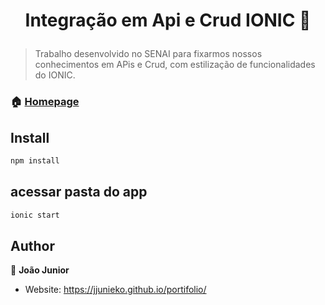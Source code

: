 <h1 align="center">

Integração em Api e Crud IONIC 👋

</h1>
<!-- <p>
<img alt="Version" src="https://img.shields.io/badge/version-0.1.3-blue.svg?cacheSeconds=2592000" />
<a href="https://github.com/pedroermarinho/markdown-readme-generator#readme" target="_blank"><img alt="Documentation" src="https://img.shields.io/badge/documentation-yes-brightgreen.svg" /></a>
<a href="https://github.com/pedroermarinho/markdown-readme-generator/graphs/commit-activity" target="_blank"><img alt="Maintenance" src="https://img.shields.io/badge/Maintained%3F-yes-green.svg" /></a>
<a href="https://github.com/pedroermarinho/markdown-readme-generator/blob/master/LICENSE" target="_blank"><img alt="License:MIT" src="https://img.shields.io/badge/License-MIT-yellow.svg" /></a>
<a href="https://twitter.com/pedroermarinho" target="_blank"><img alt="Twitter: pedroermarinho" src="https://img.shields.io/twitter/follow/pedroermarinho.svg?style=social" /></a>
</p> -->

> Trabalho desenvolvido no SENAI para fixarmos nossos conhecimentos em APis e Crud, com estilização de funcionalidades do IONIC.

### 🏠 [Homepage](https://github.com/jjunieko/IonicIntegraApi/new/master?readme#readme)

<!--### ✨ [Demo](https://github.com/pedroermarinho/markdown-readme-generator#readme)-->

## Install

```sh
npm install

```

## acessar pasta do app

```sh
ionic start

```


## Author

👤 **João Junior**

- Website: https://jjunieko.github.io/portifolio/
